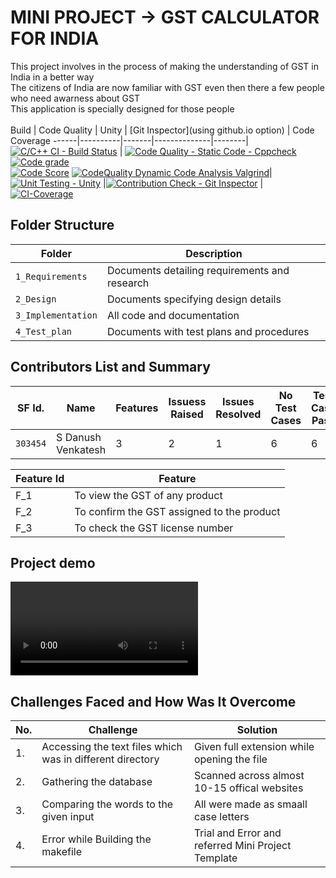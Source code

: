 # MINI PROJECT -> GST CALCULATOR FOR INDIA
This project involves in the process of making the understanding of GST in India in a better way <br>
The citizens of India are now familiar with GST even then there a few people who need awarness about GST<br>
This application is specially designed for those people 
<br><br>
Build | Code Quality | Unity | [Git Inspector](using github.io option) | Code Coverage
------|----------|-------|--------------|--------|
[![C/C++ CI - Build Status](https://github.com/Danush2208/GST_Calculator/actions/workflows/c-cpp.yml/badge.svg)](https://github.com/Danush2208/GST_Calculator/actions/workflows/c-cpp.yml) |  [![Code Quality - Static Code - Cppcheck](https://github.com/Danush2208/GST_Calculator/actions/workflows/cppcheck.yml/badge.svg)](https://github.com/Danush2208/GST_Calculator/actions/workflows/cppcheck.yml) <br> [![Code grade](https://www.code-inspector.com/project/24797/status/svg)](https://frontend.code-inspector.com/public/project/24797/GST_Calculator/dashboard) <br> [![Code Score](https://www.code-inspector.com/project/24797/score/svg)](https://frontend.code-inspector.com/public/project/24797/GST_Calculator/dashboard) [![CodeQuality Dynamic Code Analysis Valgrind](https://github.com/Danush2208/GST_Calculator/actions/workflows/codequality_dynamic.yml/badge.svg)](https://github.com/Danush2208/GST_Calculator/actions/workflows/codequality_dynamic.yml)|[![Unit Testing - Unity](https://github.com/Danush2208/GST_Calculator/actions/workflows/unity.yml/badge.svg)](https://github.com/Danush2208/GST_Calculator/actions/workflows/unity.yml) |[![Contribution Check - Git Inspector](https://github.com/Danush2208/GST_Calculator/actions/workflows/git_inspector.yml/badge.svg)](https://github.com/Danush2208/GST_Calculator/actions/workflows/git_inspector.yml) | [![CI-Coverage](https://github.com/Danush2208/GST_Calculator/actions/workflows/gcov.yml/badge.svg)](https://github.com/Danush2208/GST_Calculator/actions/workflows/gcov.yml)

## Folder Structure
Folder             | Description
------------------ | -----------------------------------------
`1_Requirements`   | Documents detailing requirements and research
`2_Design`         | Documents specifying design details
`3_Implementation` | All code and documentation
`4_Test_plan`      | Documents with test plans and procedures


## Contributors List and Summary

SF Id. |  Name   |    Features    | Issuess Raised |Issues Resolved|No Test Cases|Test Case Pass
-------|---------|----------------|----------------|---------------|-------------|--------------
`303454` | S Danush Venkatesh  |3|   2  | 1 | 6 |     6

| Feature Id | Feature |
| -----------|---------|
|F_1| To view the GST of any product |
|F_2| To confirm the GST assigned to the product |
|F_3| To check the GST license number |

## Project demo

![Project Demo](https://github.com/Danush2208/GST_Calculator/blob/22e518c0ccfcde8cf6d950337233539d21ff44f1/5_Images_&_Videos/Output_video.mp4)

## Challenges Faced and How Was It Overcome
| No. | Challenge | Solution
|-----|-----------|--------
|1. | Accessing the text files which was in different directory | Given full extension while opening the file
|2. | Gathering the database | Scanned across almost 10-15 offical websites  |
|3. | Comparing the words to the given input | All were made as smaall case letters
|4. | Error while Building the makefile | Trial and Error and referred Mini Project Template
